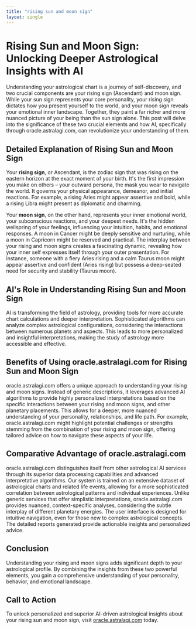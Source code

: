 ```yaml
---
title: "rising sun and moon sign"
layout: single
---
```


# Rising Sun and Moon Sign: Unlocking Deeper Astrological Insights with AI

Understanding your astrological chart is a journey of self-discovery, and two crucial components are your rising sign (Ascendant) and moon sign.  While your sun sign represents your core personality, your rising sign dictates how you present yourself to the world, and your moon sign reveals your emotional inner landscape.  Together, they paint a far richer and more nuanced picture of your being than the sun sign alone. This post will delve into the significance of these two crucial elements and how AI, specifically through oracle.astralagi.com, can revolutionize your understanding of them.

## Detailed Explanation of Rising Sun and Moon Sign

Your **rising sign**, or Ascendant, is the zodiac sign that was rising on the eastern horizon at the exact moment of your birth. It's the first impression you make on others – your outward persona, the mask you wear to navigate the world.  It governs your physical appearance, demeanor, and initial reactions.  For example, a rising Aries might appear assertive and bold, while a rising Libra might present as diplomatic and charming.

Your **moon sign**, on the other hand, represents your inner emotional world, your subconscious reactions, and your deepest needs.  It's the hidden wellspring of your feelings, influencing your intuition, habits, and emotional responses. A moon in Cancer might be deeply sensitive and nurturing, while a moon in Capricorn might be reserved and practical.  The interplay between your rising and moon signs creates a fascinating dynamic, revealing how your inner self expresses itself through your outer presentation.  For instance, someone with a fiery Aries rising and a calm Taurus moon might appear assertive and confident (Aries rising) but possess a deep-seated need for security and stability (Taurus moon).

## AI's Role in Understanding Rising Sun and Moon Sign

AI is transforming the field of astrology, providing tools for more accurate chart calculations and deeper interpretation.  Sophisticated algorithms can analyze complex astrological configurations, considering the interactions between numerous planets and aspects. This leads to more personalized and insightful interpretations, making the study of astrology more accessible and effective.

## Benefits of Using oracle.astralagi.com for Rising Sun and Moon Sign

oracle.astralagi.com offers a unique approach to understanding your rising and moon signs.  Instead of generic descriptions, it leverages advanced AI algorithms to provide highly personalized interpretations based on the specific interactions between your rising and moon signs, and other planetary placements.  This allows for a deeper, more nuanced understanding of your personality, relationships, and life path. For example,  oracle.astralagi.com might highlight potential challenges or strengths stemming from the combination of your rising and moon sign, offering tailored advice on how to navigate these aspects of your life.

## Comparative Advantage of oracle.astralagi.com

oracle.astralagi.com distinguishes itself from other astrological AI services through its superior data processing capabilities and advanced interpretative algorithms.  Our system is trained on an extensive dataset of astrological charts and related life events, allowing for a more sophisticated correlation between astrological patterns and individual experiences.  Unlike generic services that offer simplistic interpretations, oracle.astralagi.com provides nuanced, context-specific analyses, considering the subtle interplay of different planetary energies. The user interface is designed for intuitive navigation, even for those new to complex astrological concepts.  The detailed reports generated provide actionable insights and personalized advice.


## Conclusion

Understanding your rising and moon signs adds significant depth to your astrological profile.  By combining the insights from these two powerful elements, you gain a comprehensive understanding of your personality, behavior, and emotional landscape.


## Call to Action

To unlock personalized and superior AI-driven astrological insights about your rising sun and moon sign, visit [oracle.astralagi.com](https://oracle.astralagi.com) today.